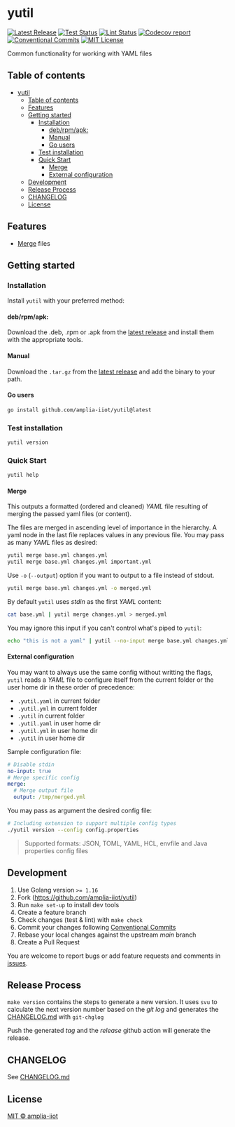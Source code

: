 # yutil

[![Latest Release](https://img.shields.io/github/release/amplia-iiot/yutil.svg)](https://github.com/amplia-iiot/yutil/releases/latest)
[![Test Status](https://github.com/amplia-iiot/yutil/workflows/Test/badge.svg)](https://github.com/amplia-iiot/yutil/actions/workflows/test.yml)
[![Lint Status](https://github.com/amplia-iiot/yutil/workflows/Lint/badge.svg)](https://github.com/amplia-iiot/yutil/actions/workflows/lint.yml)
[![Codecov report](https://img.shields.io/codecov/c/github/amplia-iiot/yutil/main.svg)](https://codecov.io/gh/amplia-iiot/yutil)
[![Conventional Commits](https://img.shields.io/badge/Conventional%20Commits-1.0.0-yellow.svg)](https://www.conventionalcommits.org/en/v1.0.0/)
[![MIT License](https://img.shields.io/badge/license-MIT-blue.svg)](https://github.com/amplia-iiot/yutil/blob/main/LICENSE)

Common functionality for working with YAML files

## Table of contents

- [yutil](#yutil)
	- [Table of contents](#table-of-contents)
	- [Features](#features)
	- [Getting started](#getting-started)
		- [Installation](#installation)
			- [deb/rpm/apk:](#debrpmapk)
			- [Manual](#manual)
			- [Go users](#go-users)
		- [Test installation](#test-installation)
		- [Quick Start](#quick-start)
			- [Merge](#merge)
			- [External configuration](#external-configuration)
	- [Development](#development)
	- [Release Process](#release-process)
	- [CHANGELOG](#changelog)
	- [License](#license)

## Features

- [Merge](#merge) files

## Getting started

### Installation

Install `yutil` with your preferred method:

#### deb/rpm/apk:

Download the .deb, .rpm or .apk from the [latest release] and install them with the appropriate tools.

#### Manual

Download the `.tar.gz` from the [latest release] and add the binary to your path.

#### Go users

```bash
go install github.com/amplia-iiot/yutil@latest
```

### Test installation

```bash
yutil version
```

### Quick Start

```bash
yutil help
```

#### Merge

This outputs a formatted (ordered and cleaned) _YAML_ file resulting of merging the passed yaml files (or content).

The files are merged in ascending level of importance in the hierarchy. A yaml node in the last file replaces values in
any previous file. You may pass as many _YAML_ files as desired:

```bash
yutil merge base.yml changes.yml
yutil merge base.yml changes.yml important.yml
```

Use `-o` (`--output`) option if you want to output to a file instead of stdout.

```bash
yutil merge base.yml changes.yml -o merged.yml
```

By default `yutil` uses _stdin_ as the first _YAML_ content:

```bash
cat base.yml | yutil merge changes.yml > merged.yml
```

You may ignore this input if you can't control what's piped to `yutil`:

```bash
echo "this is not a yaml" | yutil --no-input merge base.yml changes.yml
```

#### External configuration

You may want to always use the same config without writting the flags, `yutil` reads a _YAML_ file to configure itself from the current folder or the user home dir in these order of precedence:
- `.yutil.yaml` in current folder
- `.yutil.yml` in current folder
- `.yutil` in current folder
- `.yutil.yaml` in user home dir
- `.yutil.yml` in user home dir
- `.yutil` in user home dir

Sample configuration file:

```yaml
# Disable stdin
no-input: true
# Merge specific config
merge:
  # Merge output file
  output: /tmp/merged.yml
```

You may pass as argument the desired config file:

```bash
# Including extension to support multiple config types
./yutil version --config config.properties
```

> Supported formats: JSON, TOML, YAML, HCL, envfile and Java properties config files

## Development

1. Use Golang version `>= 1.16`
2. Fork (https://github.com/amplia-iiot/yutil)
3. Run `make set-up` to install dev tools
4. Create a feature branch
5. Check changes (test & lint) with `make check`
6. Commit your changes following [Conventional Commits]
7. Rebase your local changes against the upstream _main_ branch
8. Create a Pull Request

You are welcome to report bugs or add feature requests and comments in [issues].

## Release Process

`make version` contains the steps to generate a new version. It uses `svu` to calculate the next version number based on the _git log_ and generates the [CHANGELOG.md] with `git-chglog`

Push the generated _tag_ and the _release_ github action will generate the release.

## CHANGELOG

See [CHANGELOG.md]

## License

[MIT © amplia-iiot](./LICENSE)

[latest release]: https://github.com/amplia-iiot/yutil/releases/latest
[Conventional Commits]: https://www.conventionalcommits.org/en/v1.0.0/
[issues]: https://github.com/amplia-iiot/yutil/issues
[CHANGELOG.md]: ./CHANGELOG.md
